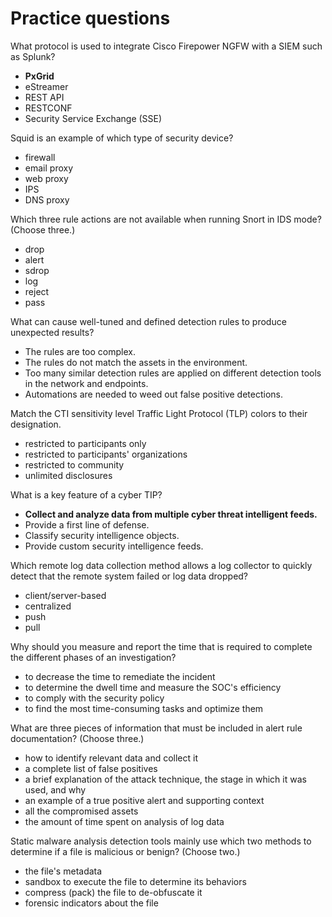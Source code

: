 # Practice questions
What protocol is used to integrate Cisco Firepower NGFW with a SIEM such as Splunk?
- **PxGrid**
- eStreamer
- REST API
- RESTCONF
- Security Service Exchange (SSE)

Squid is an example of which type of security device?
- firewall
- email proxy
- web proxy
- IPS
- DNS proxy

Which three rule actions are not available when running Snort in IDS mode? (Choose three.)
- drop
- alert
- sdrop
- log
- reject
- pass

What can cause well-tuned and defined detection rules to produce unexpected results?
- The rules are too complex.
- The rules do not match the assets in the environment.
- Too many similar detection rules are applied on different detection tools in the network and endpoints.
- Automations are needed to weed out false positive detections.

Match the CTI sensitivity level Traffic Light Protocol (TLP) colors to their designation.
- restricted to participants only
- restricted to participants' organizations
- restricted to community
- unlimited disclosures

What is a key feature of a cyber TIP?
- **Collect and analyze data from multiple cyber threat intelligent feeds.**
- Provide a first line of defense.
- Classify security intelligence objects.
- Provide custom security intelligence feeds.

Which remote log data collection method allows a log collector to quickly detect that the remote system failed or log data dropped?
- client/server-based
- centralized
- push
- pull

Why should you measure and report the time that is required to complete the different phases of an investigation?
- to decrease the time to remediate the incident
- to determine the dwell time and measure the SOC's efficiency
- to comply with the security policy
- to find the most time-consuming tasks and optimize them

What are three pieces of information that must be included in alert rule documentation? (Choose three.)
- how to identify relevant data and collect it
- a complete list of false positives
- a brief explanation of the attack technique, the stage in which it was used, and why
- an example of a true positive alert and supporting context
- all the compromised assets
- the amount of time spent on analysis of log data

Static malware analysis detection tools mainly use which two methods to determine if a file is malicious or benign? (Choose two.)
- the file's metadata
- sandbox to execute the file to determine its behaviors
- compress (pack) the file to de-obfuscate it
- forensic indicators about the file

